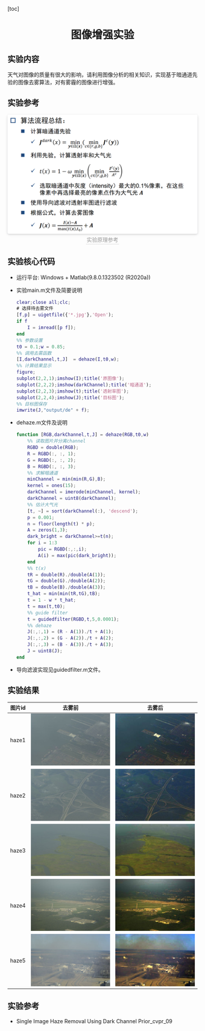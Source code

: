 [toc]

# <center>图像增强实验</center>

## 实验内容

天气对图像的质量有很大的影响，请利用图像分析的相关知识，实现基于暗通道先验的图像去雾算法，对有雾霾的图像进行增强。

## 实验参考

<center>
   <img style="border-radius: 0.3125em;
   box-shadow: 0 2px 4px 0 rgba(34,36,38,.12),0 2px 10px 0 rgba(34,36,38,.08);" 
   src="pics\thesis.png">
   <br>
   <div style="color:orange; border-bottom: 1px solid #d9d9d9;
   display: inline-block;
   color: #999;
   padding: 2px;">实验原理参考</div>
</center>

## 实验核心代码

* 运行平台: Windows + Matlab(9.8.0.1323502 (R2020a))

* 实验main.m文件及简要说明

  ```matlab
  clear;close all;clc;
  # 选择待去雾文件
  [f,p] = uigetfile({'*.jpg'},'Open');
  if f
      I = imread([p f]); 
  end
  %% 参数设置
  t0 = 0.1;w = 0.85;
  %% 调用去雾函数
  [I,darkChannel,t,J]  = dehaze(I,t0,w);
  %% 计算结果显示
  figure; 
  subplot(2,2,1);imshow(I);title('原图像'); 
  subplot(2,2,2);imshow(darkChannel);title('暗通道'); 
  subplot(2,2,3);imshow(t);title('透射率图'); 
  subplot(2,2,4);imshow(J);title('目标图');
  %% 目标图保存
  imwrite(J,"output/de" + f);
  ```

* dehaze.m文件及说明

  ```matlab
  function [RGB,darkChannel,t,J] = dehaze(RGB,t0,w)
      %% 读取图片并分离channel
      RGBD = double(RGB);
      R = RGBD(:, :, 1);
      G = RGBD(:, :, 2);
      B = RGBD(:, :, 3);
      %% 求解暗通道
      minChannel = min(min(R,G),B);
      kernel = ones(15);
      darkChannel = imerode(minChannel, kernel);
      darkChannel = uint8(darkChannel);
      %% 估计大气光
      [t, ~] = sort(darkChannel(:), 'descend');
      p = 0.001;
      n = floor(length(t) * p);
      A = zeros(1,3);   
      dark_bright = darkChannel>=t(n);
      for i = 1:3
          pic = RGBD(:,:,i);
          A(i) = max(pic(dark_bright));
      end
      %% t(x)
      tR = double(R)./double(A(1));
      tG = double(G)./double(A(2));
      tB = double(B)./double(A(3));
      t_hat = min(min(tR,tG),tB);
      t = 1 - w * t_hat;
      t = max(t,t0);          
      %% guide filter
      t = guidedfilter(RGBD,t,5,0.0001);
      %% dehaze
      J(:,:,1) = (R - A(1))./t + A(1);
      J(:,:,2) = (G - A(2))./t + A(2);
      J(:,:,3) = (B - A(3))./t + A(3);
      J = uint8(J);
  end
  ```
* 导向滤波实现见guidedfilter.m文件。

## 实验结果

|图片id|  去雾前   | 去雾后  |
|  :--:  | :--:  | :--:  |
|haze1|![](images\haze1.jpg)|![](output\dehaze1.jpg)|
|haze2|![](images\haze2.jpg)|![](output\dehaze2.jpg)|
|haze3|![](images\haze3.jpg)|![](output\dehaze3.jpg)|
|haze4|![](images\haze4.jpg)|![](output\dehaze4.jpg)|
|haze5|![](images\haze5.jpg)|![](output\dehaze5.jpg)|

## 实验参考

* Single Image Haze Removal Using Dark Channel Prior_cvpr_09